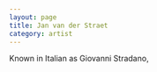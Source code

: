 ```yaml
---
layout: page
title: Jan van der Straet
category: artist
---
```


Known in Italian as Giovanni Stradano,
